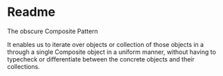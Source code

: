 # Readme

The obscure Composite Pattern

It enables us to iterate over objects or collection of those objects in a through a single Composite object in a uniform manner, without having to typecheck or differentiate between the concrete objects and their collections.
